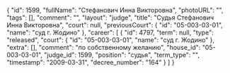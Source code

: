 {
    "id": 1599,
    "fullName": "Стефанович Инна Викторовна",
    "photoURL": "",
    "tags": [],
    "comment": "",
    "layout": "judge",
    "title": "Судья Стефанович Инна Викторовна",
    "court": null,
    "previousCourt": {
        "id": "05-003-03-01",
        "name": "суд г. Жодино"
    },
    "career": [
        {
            "id": 4797,
            "term": null,
            "type": "released",
            "court": {
                "id": "05-003-03-01",
                "name": "суд г. Жодино"
            },
            "extra": [],
            "comment": "по собственному желанию",
            "house_id": "05-003-03-01",
            "judge_id": 1599,
            "position": "судья",
            "term_type": "",
            "timestamp": "2009-03-31",
            "decree_number": "164"
        }
    ]
}